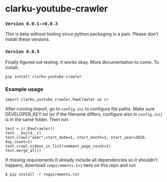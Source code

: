 # clarku-youtube-crawler

### ``Version 0.0.1->0.0.3 ``

This is beta without testing since python packaging is a pain. Please don't install these versions.

### ``Version 0.0.5``
Finally figured out testing. It works okay. More documentation to come. To install:

``pip install clarku-youtube-crawler``


### Example usage
```
import clarku_youtube_crawler.RawCrawler as cr
```
After running import, go to ``config.ini`` to configure file paths. Make sure DEVELOPER_KEY.txt (or if the filename differs, configure also in ``config.ini``) is in the same folder. Then run:

```
test = cr.RawCrawler()
test.__build__()
test.crawl("asmr",start_date=1, start_month=1, start_year=2020, day_count=1)
test.crawl_videos_in_list(comment_page_count=1)
test.merge_all()
```

If missing requirements (I already include all dependencies so it shouldn't happen), download ``requirements.txt`` here on this repo
and run 

``$ pip install -r requirements.txt``


